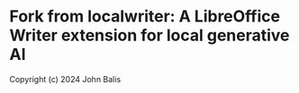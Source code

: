 # Fork from localwriter: A LibreOffice Writer extension for local generative AI
Copyright (c) 2024 John Balis
